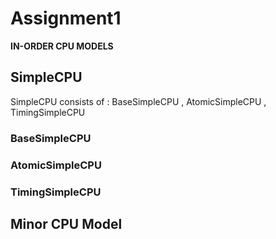 # Assignment1


**IN-ORDER CPU MODELS**


## SimpleCPU

SimpleCPU consists of : BaseSimpleCPU , AtomicSimpleCPU , TimingSimpleCPU

### BaseSimpleCPU


### AtomicSimpleCPU



### TimingSimpleCPU







## Minor CPU Model
